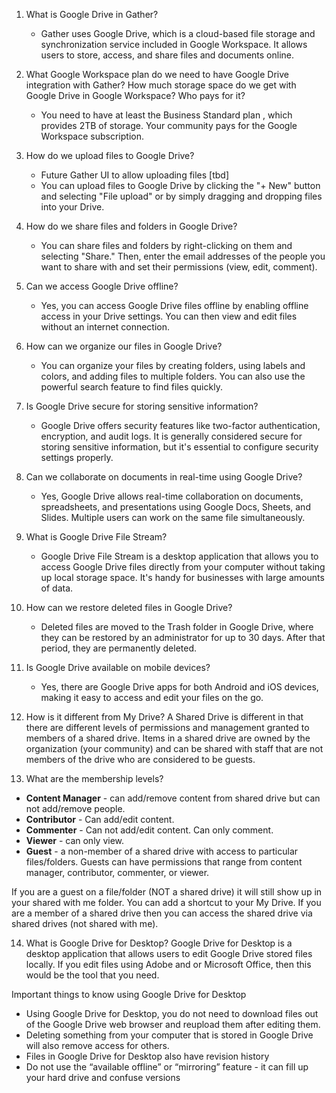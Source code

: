 1. What is Google Drive in Gather?
   - Gather uses Google Drive, which is a cloud-based file storage and synchronization service included in Google Workspace. It allows users to store, access, and share files and documents online.

2. What Google Workspace plan do we need to have Google Drive integration with Gather? How much storage space do we get with Google Drive in Google Workspace? Who pays for it?
   - You need to have at least the Business Standard plan , which provides 2TB of storage. Your community pays for the Google Workspace subscription.

3. How do we upload files to Google Drive?
   - Future Gather UI to allow uploading files [tbd]
   - You can upload files to Google Drive by clicking the "+ New" button and selecting "File upload" or by simply dragging and dropping files into your Drive.

4. How do we share files and folders in Google Drive?
   - You can share files and folders by right-clicking on them and selecting "Share." Then, enter the email addresses of the people you want to share with and set their permissions (view, edit, comment).

5. Can we access Google Drive offline?
   - Yes, you can access Google Drive files offline by enabling offline access in your Drive settings. You can then view and edit files without an internet connection.

6. How can we organize our files in Google Drive?
   - You can organize your files by creating folders, using labels and colors, and adding files to multiple folders. You can also use the powerful search feature to find files quickly.

7. Is Google Drive secure for storing sensitive information?
   - Google Drive offers security features like two-factor authentication, encryption, and audit logs. It is generally considered secure for storing sensitive information, but it's essential to configure security settings properly.

8. Can we collaborate on documents in real-time using Google Drive?
   - Yes, Google Drive allows real-time collaboration on documents, spreadsheets, and presentations using Google Docs, Sheets, and Slides. Multiple users can work on the same file simultaneously.

9. What is Google Drive File Stream?
   - Google Drive File Stream is a desktop application that allows you to access Google Drive files directly from your computer without taking up local storage space. It's handy for businesses with large amounts of data.

10. How can we restore deleted files in Google Drive?
	- Deleted files are moved to the Trash folder in Google Drive, where they can be restored by an administrator for up to 30 days. After that period, they are permanently deleted.

11. Is Google Drive available on mobile devices?
	- Yes, there are Google Drive apps for both Android and iOS devices, making it easy to access and edit your files on the go.

12. How is it different from My Drive?
  A Shared Drive is different in that there are different levels of permissions and management granted to members of a shared drive. Items in a shared drive are owned by the organization (your community) and can be shared with staff that are not members of the drive who are considered to be guests.

13. What are the membership levels?
*   **Content Manager** - can add/remove content from shared drive but can not add/remove people.
*  **Contributor** - Can add/edit content.
*  **Commenter** - Can not add/edit content. Can only comment.
*  **Viewer** - can only view.
*  **Guest** - a non-member of a shared drive with access to particular files/folders. Guests can have permissions that range from content manager, contributor, commenter, or viewer.

  If you are a guest on a file/folder (NOT a shared drive) it will still show up in your shared with me folder. You can add a shortcut to your My Drive. If you are a member of a shared drive then you can access the shared drive via shared drives (not shared with me).

14. What is Google Drive for Desktop?
  Google Drive for Desktop is a desktop application that allows users to edit Google Drive stored files locally. If you edit files using Adobe and or Microsoft Office, then this would be the tool that you need.

  Important things to know using Google Drive for Desktop
  * Using Google Drive for Desktop, you do not need to download files out of the Google Drive web browser and reupload them after editing them.
  * Deleting something from your computer that is stored in Google Drive will also remove access for others.
  * Files in Google Drive for Desktop also have revision history
  * Do not use the “available offline” or “mirroring” feature - it can fill up your hard drive and confuse versions
